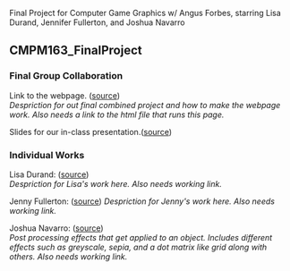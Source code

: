 Final Project for Computer Game Graphics w/ Angus Forbes, starring Lisa Durand, Jennifer Fullerton, and Joshua Navarro

## CMPM163_FinalProject


### Final Group Collaboration

Link to the webpage. ([source](https://www.google.com))</small>  
  _Despriction for out final combined project and how to make the webpage work. Also needs a link to the html file that runs this page._

Slides for our in-class presentation.([source](https://docs.google.com/presentation/d/17jqcwxLjDDPo3E5A8rVEcFwYzdvr0abvMZQhG1RgUuk/edit?usp=sharing))</small>  

### Individual Works
Lisa Durand:
([source](https://www.google.com))</small>  
  _Despriction for Lisa's work here. Also needs working link._

Jenny Fullerton:
([source](https://www.google.com))</small> 
  _Despriction for Jenny's work here. Also needs working link._

Joshua Navarro:
([source](https://www.google.com))</small>  
  _Post processing effects that get applied to an object. Includes different effects such as greyscale, sepia, and a dot matrix like grid along with others. Also needs working link._
